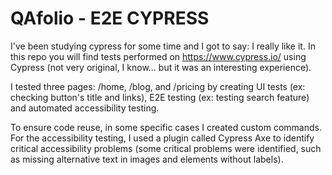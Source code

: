 # QAfolio - E2E CYPRESS

I've been studying cypress for some time and I got to say: I really like it.
In this repo you will find tests performed on https://www.cypress.io/ using Cypress (not very original, I know... but it was an interesting experience).

I tested three pages: /home, /blog, and /pricing by creating UI tests (ex: checking button's title and links), E2E testing (ex: testing search feature) and automated accessibility testing.

To ensure code reuse, in some specific cases I created custom commands. For the accessibility testing, I used a plugin called Cypress Axe to identify critical accessibility problems (some critical problems were identified, such as missing alternative text in images and elements without labels).
